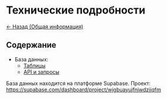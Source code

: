 # Технические подробности

[<- Назад (Общая информация)](../index.md)

## Содержание

- База данных:
  - [Таблицы](./bd-tables.md)
  - [API и запросы](./bd-queries.md)

База данных находится на платформе Supabase. Проект: https://supabase.com/dashboard/project/wjgbuayujfnjwdzjjqfm